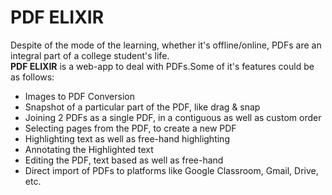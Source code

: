 # PDF ELIXIR
Despite of the mode of the learning, whether it's offline/online, PDFs are an integral part of a college student's life.  
**PDF ELIXIR** is a web-app to deal with PDFs.Some of it's features could be as follows:
- Images to PDF Conversion 
- Snapshot of a particular part of the PDF, like drag & snap
- Joining 2 PDFs as a single PDF, in a contiguous as well as custom order
- Selecting pages from the PDF, to create a new PDF
- Highlighting text as well as free-hand highlighting
- Annotating the Highlighted text
- Editing the PDF, text based as well as free-hand 
- Direct import of PDFs to platforms like Google Classroom, Gmail, Drive, etc.
